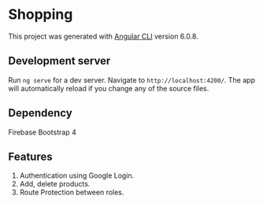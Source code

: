 # Shopping

This project was generated with [Angular CLI](https://github.com/angular/angular-cli) version 6.0.8.

## Development server

Run `ng serve` for a dev server. Navigate to `http://localhost:4200/`. The app will automatically reload if you change any of the source files.

## Dependency
  Firebase
  Bootstrap 4
  
## Features
  1) Authentication using Google Login.
  2) Add, delete products.
  3) Route Protection between roles.
